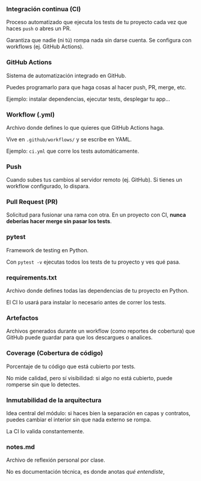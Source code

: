 ### **Integración continua (CI)**

Proceso automatizado que ejecuta los tests de tu proyecto cada vez que haces `push` o abres un PR.

Garantiza que nadie (ni tú) rompa nada sin darse cuenta. Se configura con workflows (ej. GitHub Actions).

### **GitHub Actions**

Sistema de automatización integrado en GitHub.

Puedes programarlo para que haga cosas al hacer push, PR, merge, etc.

Ejemplo: instalar dependencias, ejecutar tests, desplegar tu app…

### **Workflow (.yml)**

Archivo donde defines lo que quieres que GitHub Actions haga.

Vive en `.github/workflows/` y se escribe en YAML.

Ejemplo: `ci.yml` que corre los tests automáticamente.

### **Push**

Cuando subes tus cambios al servidor remoto (ej. GitHub). Si tienes un workflow configurado, lo dispara.

### **Pull Request (PR)**

Solicitud para fusionar una rama con otra. En un proyecto con CI, **nunca deberías hacer merge sin pasar los tests**.

### **pytest**

Framework de testing en Python.

Con `pytest -v` ejecutas todos los tests de tu proyecto y ves qué pasa.

### **requirements.txt**

Archivo donde defines todas las dependencias de tu proyecto en Python.

El CI lo usará para instalar lo necesario antes de correr los tests.

### **Artefactos**

Archivos generados durante un workflow (como reportes de cobertura) que GitHub puede guardar para que los descargues o analices.

### **Coverage (Cobertura de código)**

Porcentaje de tu código que está cubierto por tests.

No mide calidad, pero sí visibilidad: si algo no está cubierto, puede romperse sin que lo detectes.

### **Inmutabilidad de la arquitectura**

Idea central del módulo: si haces bien la separación en capas y contratos, puedes cambiar el interior sin que nada externo se rompa.

La CI lo valida constantemente.

### **notes.md**

Archivo de reflexión personal por clase.

No es documentación técnica, es donde anotas *qué entendiste*,